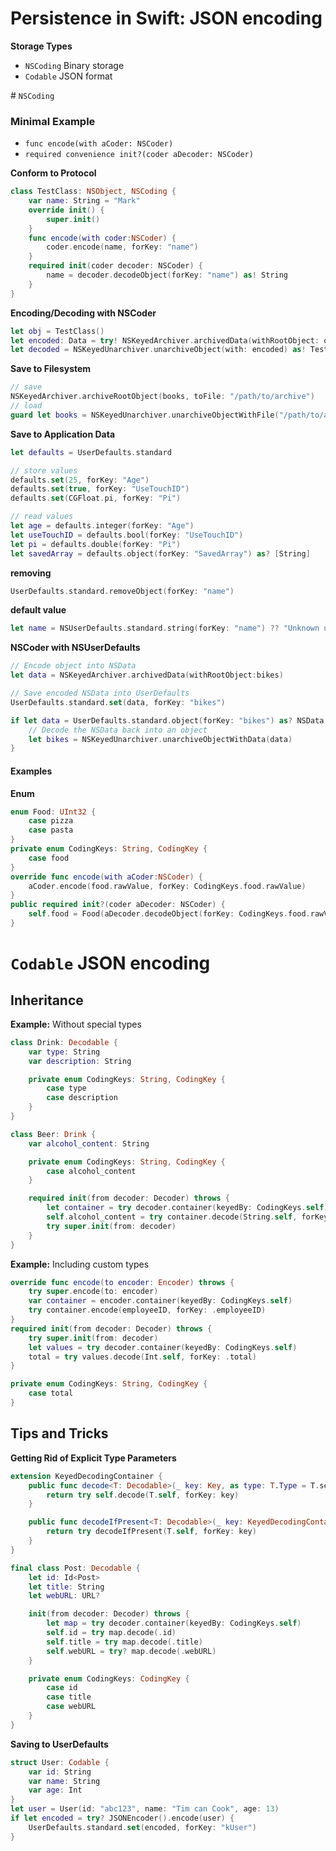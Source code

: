 # Persistence in Swift: JSON encoding

**Storage Types**
- `NSCoding` Binary storage
- `Codable` JSON format

# `NSCoding`

### Minimal Example

- `func encode(with aCoder: NSCoder)`
- `required convenience init?(coder aDecoder: NSCoder)`

**Conform to Protocol**
```swift
class TestClass: NSObject, NSCoding {
    var name: String = "Mark"
    override init() {
        super.init()
    }
    func encode(with coder:NSCoder) {
        coder.encode(name, forKey: "name")
    }
    required init(coder decoder: NSCoder) {
        name = decoder.decodeObject(forKey: "name") as! String
    }
}
```


**Encoding/Decoding with NSCoder**
```swift
let obj = TestClass()
let encoded: Data = try! NSKeyedArchiver.archivedData(withRootObject: obj)
let decoded = NSKeyedUnarchiver.unarchiveObject(with: encoded) as! TestClass
```


**Save to Filesystem**

```swift
// save
NSKeyedArchiver.archiveRootObject(books, toFile: "/path/to/archive")
// load
guard let books = NSKeyedUnarchiver.unarchiveObjectWithFile("/path/to/archive") as? [Book] else { return nil }
```

**Save to Application Data**

```swift
let defaults = UserDefaults.standard

// store values
defaults.set(25, forKey: "Age")
defaults.set(true, forKey: "UseTouchID")
defaults.set(CGFloat.pi, forKey: "Pi")

// read values
let age = defaults.integer(forKey: "Age")
let useTouchID = defaults.bool(forKey: "UseTouchID")
let pi = defaults.double(forKey: "Pi")
let savedArray = defaults.object(forKey: "SavedArray") as? [String]
```

**removing**
```swift
UserDefaults.standard.removeObject(forKey: "name")
```

**default value**
```swift
let name = NSUserDefaults.standard.string(forKey: "name") ?? "Unknown user"
```

**NSCoder with NSUserDefaults**

```swift
// Encode object into NSData
let data = NSKeyedArchiver.archivedData(withRootObject:bikes)

// Save encoded NSData into UserDefaults
UserDefaults.standard.set(data, forKey: "bikes")

if let data = UserDefaults.standard.object(forKey: "bikes") as? NSData {
    // Decode the NSData back into an object
    let bikes = NSKeyedUnarchiver.unarchiveObjectWithData(data)
}
```

#### Examples

**Enum**
```swift
enum Food: UInt32 {
    case pizza
    case pasta
}
private enum CodingKeys: String, CodingKey {
    case food
}
override func encode(with aCoder:NSCoder) {
	aCoder.encode(food.rawValue, forKey: CodingKeys.food.rawValue)
}
public required init?(coder aDecoder: NSCoder) {
	self.food = Food(aDecoder.decodeObject(forKey: CodingKeys.food.rawValue) as! UInt32)
}
```


# `Codable` JSON encoding

## Inheritance

**Example:** Without special types

```swift
class Drink: Decodable {
    var type: String
    var description: String

    private enum CodingKeys: String, CodingKey {
        case type
        case description
    }
}
```

```swift
class Beer: Drink {
    var alcohol_content: String

    private enum CodingKeys: String, CodingKey {
        case alcohol_content
    }

    required init(from decoder: Decoder) throws {
        let container = try decoder.container(keyedBy: CodingKeys.self)
        self.alcohol_content = try container.decode(String.self, forKey: .alcohol_content)
        try super.init(from: decoder)
    }
}
```

**Example:** Including custom types

```swift
override func encode(to encoder: Encoder) throws {
    try super.encode(to: encoder)
    var container = encoder.container(keyedBy: CodingKeys.self)
    try container.encode(employeeID, forKey: .employeeID)
}
required init(from decoder: Decoder) throws {
    try super.init(from: decoder)
    let values = try decoder.container(keyedBy: CodingKeys.self)
    total = try values.decode(Int.self, forKey: .total)
}

private enum CodingKeys: String, CodingKey {
    case total
}
```

## Tips and Tricks

**Getting Rid of Explicit Type Parameters**

```swift
extension KeyedDecodingContainer {
    public func decode<T: Decodable>(_ key: Key, as type: T.Type = T.self) throws -> T {
        return try self.decode(T.self, forKey: key)
    }

    public func decodeIfPresent<T: Decodable>(_ key: KeyedDecodingContainer.Key) throws -> T? {
        return try decodeIfPresent(T.self, forKey: key)
    }
}
```


```swift
final class Post: Decodable {
    let id: Id<Post>
    let title: String
    let webURL: URL?

    init(from decoder: Decoder) throws {
        let map = try decoder.container(keyedBy: CodingKeys.self)
        self.id = try map.decode(.id)
        self.title = try map.decode(.title)
        self.webURL = try? map.decode(.webURL)
    }

    private enum CodingKeys: CodingKey {
        case id
        case title
        case webURL
    }
}
```

**Saving to UserDefaults**

```swift
struct User: Codable {
    var id: String
    var name: String
    var age: Int
}
let user = User(id: "abc123", name: "Tim can Cook", age: 13)
if let encoded = try? JSONEncoder().encode(user) {
    UserDefaults.standard.set(encoded, forKey: "kUser")
}
```



